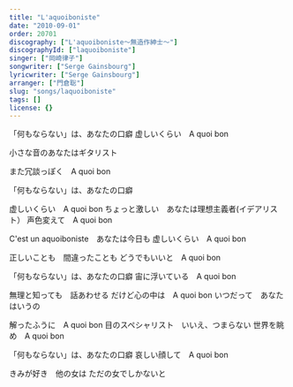 ```yaml
---
title: "L'aquoiboniste"
date: "2010-09-01"
order: 20701
discography: ["L'aquoiboniste～無造作紳士〜"]
discographyId: ["laquoiboniste"]
singer: ["岡崎律子"]
songwriter: ["Serge Gainsbourg"]
lyricwriter: ["Serge Gainsbourg"]
arranger: ["門倉聡"]
slug: "songs/laquoiboniste"
tags: []
license: {}
---
```


「何もならない」は、あなたの口癖 虚しいくらい　A quoi bon

小さな音のあなたはギタリスト

また冗談っぽく　A quoi bon

「何もならない」は、あなたの口癖

虚しいくらい　A quoi bon ちょっと激しい　あなたは理想主義者(イデアリスト） 声色変えて　A quoi bon

C'est un aquoiboniste　あなたは今日も 虚しいくらい　A quoi bon

正しいことも　間違ったことも どうでもいいと　A quoi bon

「何もならない」は、あなたの口癖 宙に浮いている　A quoi bon

無理と知っても　話あわせる だけど心の中は　A quoi bon いつだって　あなたはいうの

解ったふうに　A quoi bon 目のスペシャリスト　いいえ、つまらない 世界を眺め　A quoi bon

「何もならない」は、あなたの口癖 哀しい顔して　A quoi bon

きみが好き　他の女は ただの女でしかないと
